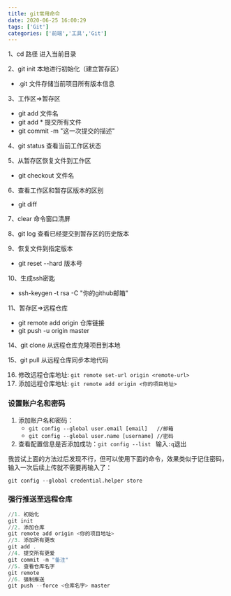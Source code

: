 ```yaml
---
title: git常用命令
date: 2020-06-25 16:00:29
tags: ['Git']
categories: ['前端','工具','Git']
---
```


1、cd 路径 进入当前目录

2、git init 本地进行初始化（建立暂存区）

- .git 文件存储当前项目所有版本信息

3、工作区=>暂存区

- git add 文件名
- git  add * 提交所有文件
- git commit -m "这一次提交的描述"

4、git status 查看当前工作区状态

5、从暂存区恢复文件到工作区

- git checkout 文件名

6、查看工作区和暂存区版本的区别

- git diff

7、clear 命令窗口清屏

8、git log 查看已经提交到暂存区的历史版本

9、恢复文件到指定版本

- git reset --hard 版本号

10、生成ssh密匙

- ssh-keygen -t rsa -C "你的github邮箱"

11、暂存区=>远程仓库

- git remote add origin 仓库链接
- git push -u origin master

14、git clone 从远程仓库克隆项目到本地

15、git pull 从远程仓库同步本地代码

16. 修改远程仓库地址: `git remote set-url origin <remote-url> `
17. 添加远程仓库地址: `git remote add origin <你的项目地址> `

### 设置账户名和密码

1. 添加账户名和密码：
   - `git config --global user.email [email]   //邮箱`
   - `git config --global user.name [username] //密码`
2. 查看配置信息是否添加成功：`git config --list `  输入`:q`退出

我尝试上面的方法过后发现不行，但可以使用下面的命令，效果类似于记住密码，输入一次后续上传就不需要再输入了：

`git config --global credential.helper store `

### 强行推送至远程仓库

```powershell
//1. 初始化 
git init
//2. 添加仓库
git remote add origin <你的项目地址> 
//3. 添加所有更改
git add .
//4. 提交所有更爱
git commit -m "备注"
//5. 查看仓库名字
git remote
//6. 强制推送
git push --force <仓库名字> master 
```

